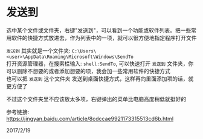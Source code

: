 # 发送到

选中某个文件或文件夹，右键"发送到"，可以看到一个功能或软件列表。把一些常用软件的快捷方式放进去，作为列表中的一项，就可以很方便地指定程序打开文件  

`发送到` 其实就是一个文件夹: `C:\Users\<user>\AppData\Roaming\Microsoft\Windows\SendTo`  
打开资源管理器，在搜索栏输入: `shell:SendTo`, 可以快速打开 `发送到` 文件夹，你可以删除不想要的或者添加想要的项，我会加一些常用软件的快捷方式  
也可以把 `发送到` 这个文件夹 发送到桌面快捷方式，这样再向里面添加项的话，就更方便了  

不过这个文件夹里不应该放太多项，右键弹出的菜单比电脑高度稍低就挺好的  


参考链接: https://jingyan.baidu.com/article/8cdccae9921173315513cd6b.html  


2017/2/19  
